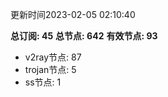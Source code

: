 更新时间2023-02-05 02:10:40

**总订阅: 45**
**总节点: 642**
**有效节点: 93**
- v2ray节点: 87
- trojan节点: 5
- ss节点: 1
